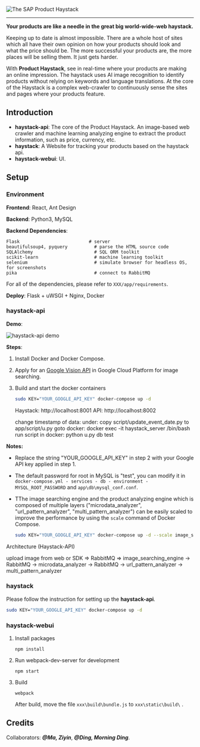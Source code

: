 ![The SAP Product Haystack](https://raw.githubusercontent.com/smbinnovationlab/haystack/master/resource/The%20SAP%20Product%20Haystack.png)

***

**Your products are like a needle in the great big world-wide-web haystack.**

Keeping up to date is almost impossible. There are a whole host of sites which all have their own opinion on how your products should look and what the price should be. The more successful your products are, the more places will be selling them. It just gets harder.

With **Product Haystack**, see in real-time where your products are making an online impression. The haystack uses AI image recognition to identify products without relying on keywords and language translations. At the core of the Haystack is a complex web-crawler to continuously sense the sites and pages where your products feature.



## Introduction

- **haystack-api**: The core of the Product Haystack. An image-based web crawler and machine
  learning analyzing engine to extract the product information, such as price, currency, etc.
- **haystack**: A Website for tracking your products based on the haystack api.
- **haystack-webui**: UI.




## Setup

### Environment

**Frontend**: React, Ant Design

**Backend**: Python3, MySQL

**Backend Dependencies**: 

```
Flask						   # server
beautifulsoup4, pyquery          # parse the HTML source code
SQLAlchemy                       # SQL ORM toolkit
scikit-learn                     # machine learning toolkit
selenium                         # simulate browser for headless OS, for screenshots
pika                             # connect to RabbitMQ
```

For all of the dependencies, please refer to ` XXX/app/requirements `.

**Deploy**: Flask + uWSGI + Nginx, Docker



### haystack-api

**Demo**:

![haystack-api demo](https://raw.githubusercontent.com/smbinnovationlab/haystack/master/resource/haystack-api_demo.gif)

**Steps**:

1. Install Docker and Docker Compose.

2. Apply for an [Google Vision API](https://cloud.google.com/vision/) in Google Cloud Platform for image searching.

3. Build and start the docker containers

   ```sh
   sudo KEY="YOUR_GOOGLE_API_KEY" docker-compose up -d
   ```
   
   
   Haystack: http://localhost:8001
   API: http://localhost:8002
   
   change timestamp of data:
   under: copy script/update_event_date.py to app/script/u.py
   goto docker:  docker exec -it haystack_server  /bin/bash 
   run script in docker: python u.py db test
   
   
   
   

**Notes:**

- Replace the string "YOUR_GOOGLE_API_KEY" in step 2 with your Google API key applied in step 1.

- The default password for root in MySQL is "test", you can modify it in ` docker-compose.yml - services - db - environment - MYSQL_ROOT_PASSWORD ` and ` app\db\mysql_conf.conf `.

- TThe image searching engine and the product analyzing engine which is composed of multiple layers ("microdata_analyzer", "url_pattern_analyzer", "multi_pattern_analyzer") can be easily scaled to improve the performance by using the ` scale ` command of Docker Compose.

  ```bash
  sudo KEY="YOUR_GOOGLE_API_KEY" docker-compose up -d --scale image_searching_engine=3 --scale microdata_analyzer=6 --scale url_pattern_analyzer=3 --scale multi_pattern_analyzer=3
  ```

Architecture (Haystack-API)

upload image from web or SDK => RabbitMQ => image_searching_engine -> RabbitMQ -> microdata_analyzer -> RabbitMQ -> url_pattern_analyzer -> multi_pattern_analyzer


### haystack

Please follow the instruction for setting up the **haystack-api**.

```bash
sudo KEY="YOUR_GOOGLE_API_KEY" docker-compose up -d
```



### haystack-webui

1. Install packages

   ``````
   npm install
   ``````

2. Run webpack-dev-server for development

   ```
   npm start
   ```

3. Build

   ```
   webpack
   ```

   ​After build, move the file ` xxx\build\bundle.js ` to ` xxx\static\build\ ` .



## Credits

Collaborators: ***@Ma, Ziyin***, ***@Ding, Morning Ding***.
